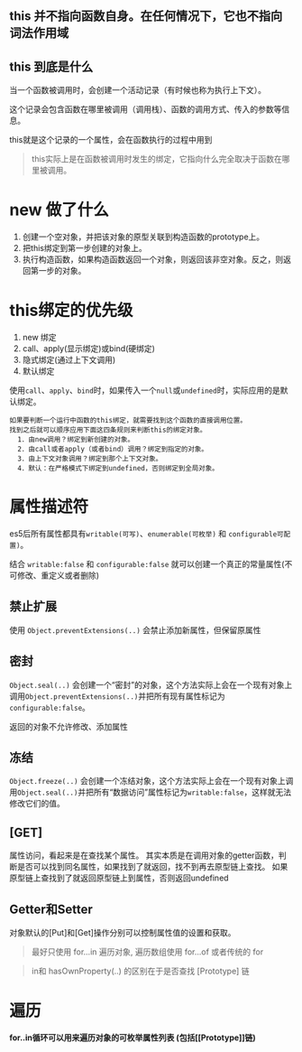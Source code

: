 ## this 并不指向函数自身。在任何情况下，它也不指向词法作用域

## this 到底是什么

当一个函数被调用时，会创建一个活动记录（有时候也称为执行上下文）。

这个记录会包含函数在哪里被调用（调用栈）、函数的调用方式、传入的参数等信息。

this就是这个记录的一个属性，会在函数执行的过程中用到

> this实际上是在函数被调用时发生的绑定，它指向什么完全取决于函数在哪里被调用。

# new 做了什么

1. 创建一个空对象，并把该对象的原型关联到构造函数的prototype上。
2. 把this绑定到第一步创建的对象上。
3. 执行构造函数，如果构造函数返回一个对象，则返回该非空对象。反之，则返回第一步的对象。

# this绑定的优先级

1. new 绑定
2. call、apply(显示绑定)或bind(硬绑定)
3. 隐式绑定(通过上下文调用)
4. 默认绑定

使用`call`、`apply`、`bind`时，如果传入一个`null`或`undefined`时，实际应用的是默认绑定。

    如果要判断一个运行中函数的this绑定，就需要找到这个函数的直接调用位置。
    找到之后就可以顺序应用下面这四条规则来判断this的绑定对象。
      1．由new调用？绑定到新创建的对象。
      2．由call或者apply（或者bind）调用？绑定到指定的对象。
      3．由上下文对象调用？绑定到那个上下文对象。
      4．默认：在严格模式下绑定到undefined，否则绑定到全局对象。

# 属性描述符
es5后所有属性都具有`writable(可写)`、`enumerable(可枚举)` 和 `configurable可配置)`。

结合 `writable:false` 和 `configurable:false` 就可以创建一个真正的常量属性(不可修改、重定义或者删除)

## 禁止扩展
使用 `Object.preventExtensions(..)` 会禁止添加新属性，但保留原属性

## 密封
`Object.seal(..)` 会创建一个“密封”的对象，这个方法实际上会在一个现有对象上调用`Object.preventExtensions(..)`并把所有现有属性标记为`configurable:false`。

返回的对象不允许修改、添加属性

## 冻结
`Object.freeze(..)` 会创建一个冻结对象，这个方法实际上会在一个现有对象上调用`Object.seal(..)`并把所有“数据访问”属性标记为`writable:false`，这样就无法修改它们的值。

## [GET]
属性访问，看起来是在查找某个属性。
其实本质是在调用对象的getter函数，判断是否可以找到同名属性，如果找到了就返回，找不到再去原型链上查找。
如果原型链上查找到了就返回原型链上到属性，否则返回undefined

## Getter和Setter
对象默认的[Put]和[Get]操作分别可以控制属性值的设置和获取。

> 最好只使用 for...in 遍历对象, 遍历数组使用 for...of 或者传统的 for

> in和 hasOwnProperty(..) 的区别在于是否查找 [Prototype] 链

# 遍历

**for..in循环可以用来遍历对象的可枚举属性列表 (包括[[Prototype]]链)**